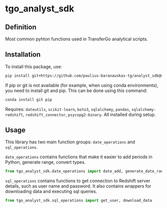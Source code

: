 # tgo_analyst_sdk

## Definition

Most common pyhton functions used in TransferGo analytical scripts.

## Installation

To install this package, use:

```bash
pip install git+https://github.com/paulius-baranauskas-tg/analyst_sdk@master
```

If pip or git is not available (for example, when using conda environments), you need to install git and pip. This can be done using this command:

```bash
conda install git pip
```

Requires: `dateutils`, `scikit-learn`, `boto3`, `sqlalchemy`, `pandas`, `sqlalchemy-redshift`, `redshift_connector`, `psycopg2-binary`. All installed during setup.

## Usage

This library has two main function groups: `date_operations` and `sql_operations`.

`date_operations` contains functions that make it easier to add periods in Python, generate range, convert types.

```Python
from tgo_analyst_sdk.date_operations import date_add, generate_date_range
```

`sql_operations` contains functions to get connection to Redshift server details, such as user name and password. It also contains wrappers for downloading data and executing sql queries.

```Python
from tgo_analyst_sdk.sql_operations import get_user, download_data
```
